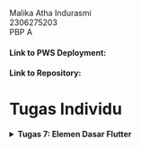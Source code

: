 Malika Atha Indurasmi <br />
2306275203 <br />
PBP A <br />
#### Link to PWS Deployment: 
#### Link to Repository: 


# Tugas Individu

<details>
  <summary><b>Tugas 7: Elemen Dasar Flutter</b></summary>

## Jelaskan apa yang dimaksud dengan stateless widget dan stateful widget, dan jelaskan perbedaan dari keduanya.
- Stateless Widget: Widget yang tidak memiliki state. Widget ini dimuat secara statis, seluruh konfigurasi yang diload di dalamnya telah diinisiasikan sejak awal widget dimuat. Widget ini tidak akan berubah karena interaksi pengguna maupun variabel dan nilai lain yang ditemukan.
- Stateful Widget: Widget yang statenya dinamis atau dapat berubah-ubah. Widget ini dapat merespon interaksi pengguna karena interaksi luar dari pengguna maupun tracking penggunaan data.

## Sebutkan widget apa saja yang kamu gunakan pada proyek ini dan jelaskan fungsinya.
- MyApp: merupakan stateless widget sebagai base dari keseluruhan aplikasi, untuk mengatur tema aplikasi, judul, dan halaman home saat aplikasi pertama dijalankan.
- MyHomePage: sebuah widget yang bersifat stateless, berfungsi untuk menampilkan keseluruhan home page.
- Card: sebuah stateless widget yang menampung informasi mengenai data pengguna. Memiliki atribut judul dan isi data.
- MaterialApp: widget utama untuk struktur data aplikasi.
- Scaffold: Struktur dasar halaman yang memberikan kerangka dengan AppBar (bagian atas halaman), body (konten utama), dan floatingActionButton supaya tampilan aplikasi lebih teratur.
- AppBar: Widget untuk menampilkan judul aplikasi di bagian atas.
- GridView: Menyusun item dalam bentuk grid dengan kolom yang ditentukan.
- Column: Menyusun widget secara vertikal untuk menempatkan widget teks, tombol, atau widget lain dalam satu kolom.
- Row: Sama seperti column tapi secara horizontal.
- Text: Untuk menampilkan teks di aplikasi, biasanya untuk menampilkan informasi statis seperti judul atau deskripsi.
- Icon: Menampilkan ikon yang digunakan untuk navigasi pada setiap menu.
- SnackBar: Menampilkan notifikasi/pesan yang muncul secara sementara ketika suatu event dilakukan.

## Apa fungsi dari setState()? Jelaskan variabel apa saja yang dapat terdampak dengan fungsi tersebut.
Dengan setState(), kita menyatakan bahwa state internal dari sebuah object telah diubah. setState() digunakan untuk memperbarui state sehingga program akan me-render ulang perubahan yang terjadi pada state tersebut.

## Jelaskan perbedaan antara const dengan final.
- Const: nilai dari variabel tersebut harus diketahui pada saat kompilasi dan tidak dapat diubah setelahnya.
- Final: Variabel yang dideklarasikan dengan final dapat diinisialisasi pada waktu eksekusi, tidak harus saat dikompilasi.

# Jelaskan bagaimana cara kamu mengimplementasikan checklist-checklist di atas.
1. Untuk membuat program Flutter baru, saya membuka directory dimana proyek saya ingin dibuat dengan menjalankan perintah.
```
flutter create lemari_lama
cd lemari_lama
```

2. Untuk membuat tiga tombol sederhana dengan ikon dan teks,saya mengimplementasikan code berikut di menu.dart
```
final List<ItemHomepage> items = [
  ItemHomepage("Lihat Daftar Produk", Icons.list),
  ItemHomepage("Tambah Produk", Icons.add),
  ItemHomepage("Logout", Icons.logout),
];
```

3. Untuk mengimplementasikan warna-warna yang berbeda untuk setiap tombol (Lihat Daftar Produk, Tambah Produk, dan Logout).
- Menambahkan parameter di fungsi `ItemHomePage`
```
class ItemHomepage {
  final String name;
  final IconData icon;
  final Color color; // Tambahkan parameter warna

  ItemHomepage(this.name, this.icon, this.color); // Modifikasi konstruktor
}
```
- Memperbarui daftar items dengan menambahkan color
```
final List<ItemHomepage> items = [
    ItemHomepage("Lihat Daftar Produk", Icons.mood, Color(0xFFE5C5C1)), // Warna Pink
    ItemHomepage("Tambah Produk", Icons.add, Color(0xFFEAD0D1)), // Warna Pink
    ItemHomepage("Logout", Icons.logout, Color(0xFFEDD7D6)), // Warna Pink
];
```
- Mengubah parameter warna dalam fungsi `ItemCard`
```
class ItemCard extends StatelessWidget {
    ...
  @override
  Widget build(BuildContext context) {
    return Material(
      color: item.color, // Gunakan warna dari item
      borderRadius: BorderRadius.circular(12),
    ...
    )
  }
}
```

4. Untuk memunculkan Snackbar dengan tulisan, saya mengimplementasikan code berikut
```
 child: InkWell(
        // Aksi ketika kartu ditekan.
        onTap: () {
          // Menampilkan pesan SnackBar saat kartu ditekan.
          String message;
          switch (item.name) {
            case "Lihat Daftar Produk":
              message = "Kamu telah menekan tombol Lihat Daftar Produk";
              break;
            case "Tambah Produk":
              message = "Kamu telah menekan tombol Tambah Produk";
              break;
            case "Logout":
              message = "Kamu telah menekan tombol Logout";
              break;
            default:
              message = "Kamu telah menekan tombol ${item.name}";
          }
          ScaffoldMessenger.of(context)
            ..hideCurrentSnackBar()
            ..showSnackBar(SnackBar(content: Text(message)));
        },
 )
```